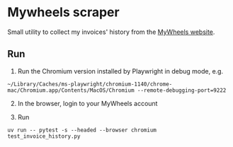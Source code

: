 # Mywheels scraper

Small utility to collect my invoices' history from the [MyWheels website](https://mywheels.nl).

## Run

1. Run the Chromium version installed by Playwright in debug mode, e.g.

```
~/Library/Caches/ms-playwright/chromium-1140/chrome-mac/Chromium.app/Contents/MacOS/Chromium --remote-debugging-port=9222
```

2. In the browser, login to your MyWheels account

3. Run

```
uv run -- pytest -s --headed --browser chromium test_invoice_history.py
```